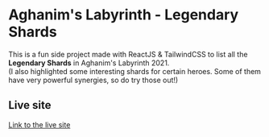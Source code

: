 # Aghanim's Labyrinth - Legendary Shards

This is a fun side project made with ReactJS & TailwindCSS to list all the **Legendary Shards** in Aghanim's Labyrinth 2021.  
(I also highlighted some interesting shards for certain heroes. Some of them have very powerful synergies, so do try those out!)

## Live site

[Link to the live site](https://hhshiki.github.io/aghanim-legendary-shards)
